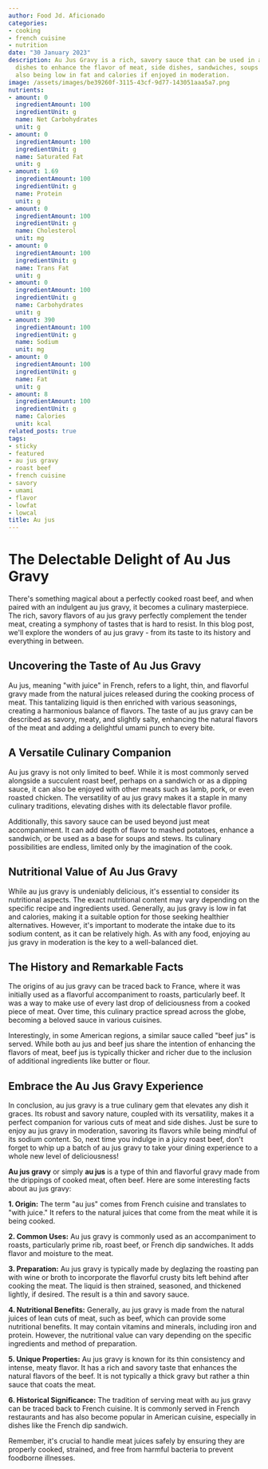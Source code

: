```yaml
---
author: Food Jd. Aficionado
categories:
- cooking
- french cuisine
- nutrition
date: "30 January 2023"
description: Au Jus Gravy is a rich, savory sauce that can be used in a variety of
  dishes to enhance the flavor of meat, side dishes, sandwiches, soups and more, while
  also being low in fat and calories if enjoyed in moderation.
image: /assets/images/be39260f-3115-43cf-9d77-143051aaa5a7.png
nutrients:
- amount: 0
  ingredientAmount: 100
  ingredientUnit: g
  name: Net Carbohydrates
  unit: g
- amount: 0
  ingredientAmount: 100
  ingredientUnit: g
  name: Saturated Fat
  unit: g
- amount: 1.69
  ingredientAmount: 100
  ingredientUnit: g
  name: Protein
  unit: g
- amount: 0
  ingredientAmount: 100
  ingredientUnit: g
  name: Cholesterol
  unit: mg
- amount: 0
  ingredientAmount: 100
  ingredientUnit: g
  name: Trans Fat
  unit: g
- amount: 0
  ingredientAmount: 100
  ingredientUnit: g
  name: Carbohydrates
  unit: g
- amount: 390
  ingredientAmount: 100
  ingredientUnit: g
  name: Sodium
  unit: mg
- amount: 0
  ingredientAmount: 100
  ingredientUnit: g
  name: Fat
  unit: g
- amount: 8
  ingredientAmount: 100
  ingredientUnit: g
  name: Calories
  unit: kcal
related_posts: true
tags:
- sticky
- featured
- au jus gravy
- roast beef
- french cuisine
- savory
- umami
- flavor
- lowfat
- lowcal
title: Au jus
---
```

# The Delectable Delight of Au Jus Gravy

There's something magical about a perfectly cooked roast beef, and when paired with an indulgent au jus gravy, it becomes a culinary masterpiece. The rich, savory flavors of au jus gravy perfectly complement the tender meat, creating a symphony of tastes that is hard to resist. In this blog post, we'll explore the wonders of au jus gravy - from its taste to its history and everything in between.

## Uncovering the Taste of Au Jus Gravy

Au jus, meaning "with juice" in French, refers to a light, thin, and flavorful gravy made from the natural juices released during the cooking process of meat. This tantalizing liquid is then enriched with various seasonings, creating a harmonious balance of flavors. The taste of au jus gravy can be described as savory, meaty, and slightly salty, enhancing the natural flavors of the meat and adding a delightful umami punch to every bite.

## A Versatile Culinary Companion

Au jus gravy is not only limited to beef. While it is most commonly served alongside a succulent roast beef, perhaps on a sandwich or as a dipping sauce, it can also be enjoyed with other meats such as lamb, pork, or even roasted chicken. The versatility of au jus gravy makes it a staple in many culinary traditions, elevating dishes with its delectable flavor profile.

Additionally, this savory sauce can be used beyond just meat accompaniment. It can add depth of flavor to mashed potatoes, enhance a sandwich, or be used as a base for soups and stews. Its culinary possibilities are endless, limited only by the imagination of the cook.

## Nutritional Value of Au Jus Gravy

While au jus gravy is undeniably delicious, it's essential to consider its nutritional aspects. The exact nutritional content may vary depending on the specific recipe and ingredients used. Generally, au jus gravy is low in fat and calories, making it a suitable option for those seeking healthier alternatives. However, it's important to moderate the intake due to its sodium content, as it can be relatively high. As with any food, enjoying au jus gravy in moderation is the key to a well-balanced diet.

## The History and Remarkable Facts

The origins of au jus gravy can be traced back to France, where it was initially used as a flavorful accompaniment to roasts, particularly beef. It was a way to make use of every last drop of deliciousness from a cooked piece of meat. Over time, this culinary practice spread across the globe, becoming a beloved sauce in various cuisines.

Interestingly, in some American regions, a similar sauce called "beef jus" is served. While both au jus and beef jus share the intention of enhancing the flavors of meat, beef jus is typically thicker and richer due to the inclusion of additional ingredients like butter or flour.

## Embrace the Au Jus Gravy Experience

In conclusion, au jus gravy is a true culinary gem that elevates any dish it graces. Its robust and savory nature, coupled with its versatility, makes it a perfect companion for various cuts of meat and side dishes. Just be sure to enjoy au jus gravy in moderation, savoring its flavors while being mindful of its sodium content. So, next time you indulge in a juicy roast beef, don't forget to whip up a batch of au jus gravy to take your dining experience to a whole new level of deliciousness!

**Au jus gravy** or simply **au jus** is a type of thin and flavorful gravy made from the drippings of cooked meat, often beef. Here are some interesting facts about au jus gravy:

**1. Origin:** The term "au jus" comes from French cuisine and translates to "with juice." It refers to the natural juices that come from the meat while it is being cooked.

**2. Common Uses:** Au jus gravy is commonly used as an accompaniment to roasts, particularly prime rib, roast beef, or French dip sandwiches. It adds flavor and moisture to the meat.

**3. Preparation:** Au jus gravy is typically made by deglazing the roasting pan with wine or broth to incorporate the flavorful crusty bits left behind after cooking the meat. The liquid is then strained, seasoned, and thickened lightly, if desired. The result is a thin and savory sauce.

**4. Nutritional Benefits:** Generally, au jus gravy is made from the natural juices of lean cuts of meat, such as beef, which can provide some nutritional benefits. It may contain vitamins and minerals, including iron and protein. However, the nutritional value can vary depending on the specific ingredients and method of preparation.

**5. Unique Properties:** Au jus gravy is known for its thin consistency and intense, meaty flavor. It has a rich and savory taste that enhances the natural flavors of the beef. It is not typically a thick gravy but rather a thin sauce that coats the meat.

**6. Historical Significance:** The tradition of serving meat with au jus gravy can be traced back to French cuisine. It is commonly served in French restaurants and has also become popular in American cuisine, especially in dishes like the French dip sandwich.

Remember, it's crucial to handle meat juices safely by ensuring they are properly cooked, strained, and free from harmful bacteria to prevent foodborne illnesses.
